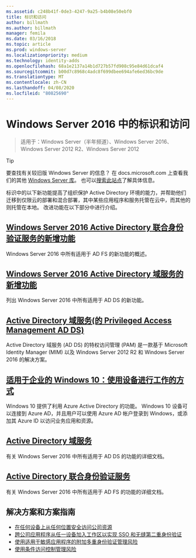 ```yaml
---
ms.assetid: c248b41f-0de3-4247-9a25-b4b08e50ebf0
title: 标识和访问
author: billmath
ms.author: billmath
manager: femila
ms.date: 03/16/2018
ms.topic: article
ms.prod: windows-server
ms.localizationpriority: medium
ms.technology: identity-adds
ms.openlocfilehash: 68a1e2137a14b1d727b57fd908c95e84d61dcaf4
ms.sourcegitcommit: b00d7c8968c4adc8f699dbee694afe6ed36bc9de
ms.translationtype: MT
ms.contentlocale: zh-CN
ms.lasthandoff: 04/08/2020
ms.locfileid: "80825690"
---
```

# <a name="identity-and-access-in-windows-server-2016"></a>Windows Server 2016 中的标识和访问

>适用于：Windows Server（半年频道）、Windows Server 2016、Windows Server 2012 R2、Windows Server 2012

>[!TIP]
> 要查找有关较旧版 Windows Server 的信息？ 在 docs.microsoft.com 上查看我们的其他 [Windows Server 库](/previous-versions/windows/)。 也可以[搜索此站点](https://docs.microsoft.com/search/index?search=Windows+Server&dataSource=previousVersions)了解具体信息。

 标识中的以下新功能提高了组织保护 Active Directory 环境的能力，并帮助他们迁移到仅限云的部署和混合部署，其中某些应用程序和服务托管在云中，而其他的则托管在本地。 改进功能在以下部分中进行介绍。


## <a name="whats-new-in-active-directory-federation-services-for-windows-server-2016"></a>[Windows Server 2016 Active Directory 联合身份验证服务的新增功能](ad-fs/overview/whats-new-active-directory-federation-services-windows-server.md)
Windows Server 2016 中所有适用于 AD FS 的新功能的概述。  

## <a name="whats-new-in-active-directory-domain-services-for-windows-server-2016"></a>[Windows Server 2016 Active Directory 域服务的新增功能](whats-new-active-directory-domain-services.md)
列出 Windows Server 2016 中所有适用于 AD DS 的新功能。  

## <a name="privileged-access-management-for-active-directory-domain-services-40ad-ds41"></a>[Active Directory 域服务&#40;的 Privileged Access Management AD DS&#41;](https://technet.microsoft.com/library/dn903243.aspx)
Active Directory 域服务 (AD DS) 的特权访问管理 (PAM) 是一款基于 Microsoft Identity Manager (MIM) 以及 Windows Server 2012 R2 和 Windows Server 2016 的解决方案。

## <a name="windows-10-for-the-enterprise-ways-to-use-devices-for-work"></a>[适用于企业的 Windows 10：使用设备进行工作的方式](https://azure.microsoft.com/documentation/articles/active-directory-azureadjoin-windows10-devices-overview/?rnd=1)
Windows 10 提供了利用 Azure Active Directory 的功能。 Windows 10 设备可以连接到 Azure AD，并且用户可以使用 Azure AD 帐户登录到 Windows，或添加其 Azure ID 以访问业务应用和资源。

## <a name="active-directory-domain-services"></a>[Active Directory 域服务](../identity/ad-ds/Active-Directory-Domain-Services.md)
有关 Windows Server 2016 中所有适用于 AD DS 的功能的详细文档。

## <a name="active-directory-federation-services"></a>[Active Directory 联合身份验证服务](Active-Directory-Federation-Services.md)
有关 Windows Server 2016 中所有适用于 AD FS 的功能的详细文档。  

## <a name="solutions-and-scenario-guides"></a>解决方案和方案指南  
* [在任何设备上从任何位置安全访问公司资源](https://technet.microsoft.com/library/dn550982.aspx)  
*  [跨公司应用程序从任一设备加入工作区以实现 SSO 和无缝第二重身份验证](https://technet.microsoft.com/library/dn280945.aspx)  
* [使用适用于敏感应用程序的附加多重身份验证管理风险](https://technet.microsoft.com/library/dn280949.aspx)  
* [使用条件访问控制管理风险](https://technet.microsoft.com/library/dn280937.aspx)
